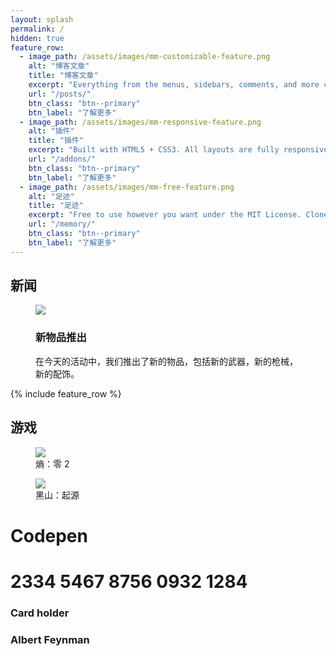 ```yaml
---
layout: splash
permalink: /
hidden: true
feature_row:
  - image_path: /assets/images/mm-customizable-feature.png
    alt: "博客文章"
    title: "博客文章"
    excerpt: "Everything from the menus, sidebars, comments, and more can be configured or set with YAML Front Matter."
    url: "/posts/"
    btn_class: "btn--primary"
    btn_label: "了解更多"
  - image_path: /assets/images/mm-responsive-feature.png
    alt: "插件"
    title: "插件"
    excerpt: "Built with HTML5 + CSS3. All layouts are fully responsive with helpers to augment your content."
    url: "/addons/"
    btn_class: "btn--primary"
    btn_label: "了解更多"
  - image_path: /assets/images/mm-free-feature.png
    alt: "足迹"
    title: "足迹"
    excerpt: "Free to use however you want under the MIT License. Clone it, fork it, customize it... whatever!"
    url: "/memory/"
    btn_class: "btn--primary"
    btn_label: "了解更多"      
---
```


<div class="container">
<canvas class="zdog-canvas" width="60" height="60"></canvas>
<div class="text" id="randomText"></div>
</div>



<h2><strong>新闻</strong></h2>

<div class="news">

<figure class="article">

<img src="{{ site.url }}{{ site.baseurl }}/assets/images/posts/Screenshot-20231125211946.png" />

<figcaption>

<h3>新物品推出</h3>

<p>

在今天的活动中，我们推出了新的物品，包括新的武器，新的枪械，新的配饰。

</p>

</figcaption>
</figure>

</div>


{% include feature_row %}

<div class="wrapper">
<h2><strong>游戏</strong></h2>

<div class="cards">

<figure class="card">

<img src="https://steamcdn-a.akamaihd.net/steam/apps/1583720/library_600x900_2x.jpg" />

<figcaption>熵：零 2</figcaption>

</figure>

<figure class="card">

<img src="https://steamcdn-a.akamaihd.net/steam/apps/362890/library_600x900_2x.jpg" />

<figcaption>黑山：起源</figcaption>

</figure>

<div class="card-container">
  <div class="card">
    <h1><i class="fa fa-codepen" aria-hidden="true"></i>Codepen</h1>
    <h1>2334 5467 8756 0932 1284</h1>
    <h3>Card holder</h3>
    <h3>Albert Feynman</h3>
    <div class="circle"></div>
    <div class="circle"></div>
  </div>
</div>
